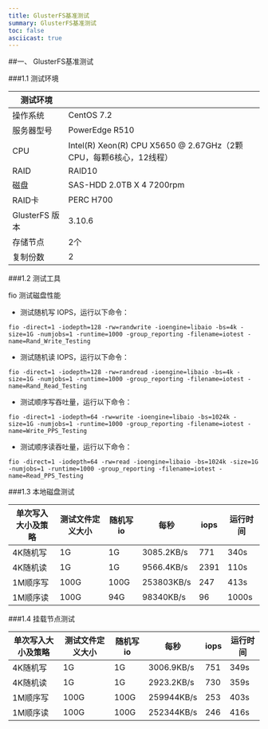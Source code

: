```yaml
---
title: GlusterFS基准测试
summary: GlusterFS基准测试
toc: false
asciicast: true
---
```


<div id="toc"></div>

##一、 GlusterFS基准测试

###1.1 测试环境

|测试环境| |
|---|---|
|操作系统|   CentOS 7.2|
|服务器型号|	PowerEdge R510|
|CPU	| Intel(R) Xeon(R) CPU           X5650  @ 2.67GHz（2颗CPU，每颗6核心，12线程）|
|RAID|	RAID10|
|磁盘|	SAS-HDD 2.0TB X 4     7200rpm|
|RAID卡|	PERC H700
|GlusterFS 版本| 3.10.6|
|存储节点|	2个|
|复制份数|	2|

###1.2 测试工具

fio 测试磁盘性能

- 测试随机写 IOPS，运行以下命令：

```
fio -direct=1 -iodepth=128 -rw=randwrite -ioengine=libaio -bs=4k -size=1G -numjobs=1 -runtime=1000 -group_reporting -filename=iotest -name=Rand_Write_Testing
```

- 测试随机读 IOPS，运行以下命令：

```
fio -direct=1 -iodepth=128 -rw=randread -ioengine=libaio -bs=4k -size=1G -numjobs=1 -runtime=1000 -group_reporting -filename=iotest -name=Rand_Read_Testing
```

- 测试顺序写吞吐量，运行以下命令：

```
fio -direct=1 -iodepth=64 -rw=write -ioengine=libaio -bs=1024k -size=1G -numjobs=1 -runtime=1000 -group_reporting -filename=iotest -name=Write_PPS_Testing
```

- 测试顺序读吞吐量，运行以下命令： 

```
fio -direct=1 -iodepth=64 -rw=read -ioengine=libaio -bs=1024k -size=1G -numjobs=1 -runtime=1000 -group_reporting -filename=iotest -name=Read_PPS_Testing
```

###1.3 本地磁盘测试


|单次写入大小及策略|测试文件定义大小|随机写io|每秒|iops|运行时间|
|---|---|---|---|---|---|
|4K随机写|1G|1G|3085.2KB/s|771|340s|
|4K随机读|1G|1G|9566.4KB/s|2391|110s|	
|1M顺序写|100G|100G|253803KB/s|247|413s|
|1M顺序读|100G|94G|98340KB/s|96|1000s|	


###1.4 挂载节点测试

|单次写入大小及策略|测试文件定义大小|随机写io|每秒|iops|运行时间|
|---|---|---|---|---|---|
|4K随机写|1G|1G|3006.9KB/s|751|349s|
|4K随机读|1G|1G|2923.2KB/s|730|359s|	
|1M顺序写|100G|100G|259944KB/s|253|403s|
|1M顺序读|100G|100G|252344KB/s|246|416s|	


	

